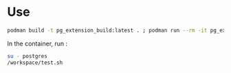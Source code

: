# Use

~~~bash
podman build -t pg_extension_build:latest . ; podman run --rm -it pg_extension_build
~~~

In the container, run :

~~~bash
su - postgres
/workspace/test.sh
~~~
